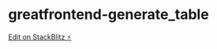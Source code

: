 # greatfrontend-generate_table

[Edit on StackBlitz ⚡️](https://stackblitz.com/edit/stackblitz-starters-vxnxvn)